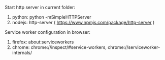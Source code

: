 Start http server in current folder:
1. python: python -mSimpleHTTPServer
2. nodejs: http-server ( https://www.npmjs.com/package/http-server )

Service worker configuration in browser:
1. firefox: about:serviceworkers
2. chrome: chrome://inspect/#service-workers,  chrome://serviceworker-internals/
